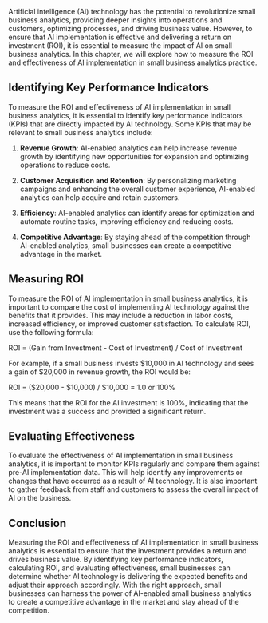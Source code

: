 

Artificial intelligence (AI) technology has the potential to revolutionize small business analytics, providing deeper insights into operations and customers, optimizing processes, and driving business value. However, to ensure that AI implementation is effective and delivering a return on investment (ROI), it is essential to measure the impact of AI on small business analytics. In this chapter, we will explore how to measure the ROI and effectiveness of AI implementation in small business analytics practice.

Identifying Key Performance Indicators
--------------------------------------

To measure the ROI and effectiveness of AI implementation in small business analytics, it is essential to identify key performance indicators (KPIs) that are directly impacted by AI technology. Some KPIs that may be relevant to small business analytics include:

1. **Revenue Growth**: AI-enabled analytics can help increase revenue growth by identifying new opportunities for expansion and optimizing operations to reduce costs.

2. **Customer Acquisition and Retention**: By personalizing marketing campaigns and enhancing the overall customer experience, AI-enabled analytics can help acquire and retain customers.

3. **Efficiency**: AI-enabled analytics can identify areas for optimization and automate routine tasks, improving efficiency and reducing costs.

4. **Competitive Advantage**: By staying ahead of the competition through AI-enabled analytics, small businesses can create a competitive advantage in the market.

Measuring ROI
-------------

To measure the ROI of AI implementation in small business analytics, it is important to compare the cost of implementing AI technology against the benefits that it provides. This may include a reduction in labor costs, increased efficiency, or improved customer satisfaction. To calculate ROI, use the following formula:

ROI = (Gain from Investment - Cost of Investment) / Cost of Investment

For example, if a small business invests $10,000 in AI technology and sees a gain of $20,000 in revenue growth, the ROI would be:

ROI = ($20,000 - $10,000) / $10,000 = 1.0 or 100%

This means that the ROI for the AI investment is 100%, indicating that the investment was a success and provided a significant return.

Evaluating Effectiveness
------------------------

To evaluate the effectiveness of AI implementation in small business analytics, it is important to monitor KPIs regularly and compare them against pre-AI implementation data. This will help identify any improvements or changes that have occurred as a result of AI technology. It is also important to gather feedback from staff and customers to assess the overall impact of AI on the business.

Conclusion
----------

Measuring the ROI and effectiveness of AI implementation in small business analytics is essential to ensure that the investment provides a return and drives business value. By identifying key performance indicators, calculating ROI, and evaluating effectiveness, small businesses can determine whether AI technology is delivering the expected benefits and adjust their approach accordingly. With the right approach, small businesses can harness the power of AI-enabled small business analytics to create a competitive advantage in the market and stay ahead of the competition.
